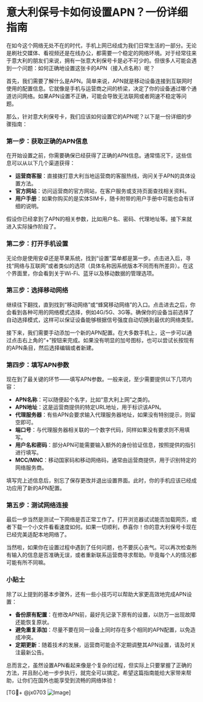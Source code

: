 # 意大利保号卡如何设置APN？一份详细指南

在如今这个网络无处不在的时代，手机上网已经成为我们日常生活的一部分。无论是刷社交媒体、看视频还是在线办公，都需要一个稳定的网络环境。对于经常往来于意大利的朋友们来说，拥有一张意大利保号卡是必不可少的。但很多人可能会遇到一个问题：如何正确地设置这张卡的APN（接入点名称）呢？

首先，我们需要了解什么是APN。简单来说，APN就是移动设备连接到互联网时使用的配置信息。它就像是手机与运营商之间的桥梁，决定了你的设备通过哪个通道访问网络。如果APN设置不正确，可能会导致无法联网或者网速不稳定等问题。

那么，针对意大利保号卡，我们应该如何设置它的APN呢？以下是一份详细的步骤指南：

### 第一步：获取正确的APN信息

在开始设置之前，你需要确保已经获得了正确的APN信息。通常情况下，这些信息可以从以下几个渠道获得：
- **运营商客服**：直接拨打意大利当地运营商的客服热线，询问关于APN的具体设置方法。
- **官方网站**：访问运营商的官方网站，在客户服务或支持页面查找相关资料。
- **用户手册**：如果你购买的是实体SIM卡，随卡附带的用户手册中可能也会有详细的说明。

假设你已经拿到了APN的相关参数，比如用户名、密码、代理地址等。接下来就进入实际操作阶段了。

### 第二步：打开手机设置

无论你是使用安卓还是苹果系统，找到“设置”菜单都是第一步。点击进入后，寻找“网络与互联网”或者类似的选项（具体名称因系统版本不同而有所差异）。在这个界面里，你会看到关于Wi-Fi、蓝牙以及移动数据的管理选项。

### 第三步：选择移动网络

继续往下翻找，直到找到“移动网络”或“蜂窝移动网络”的入口。点击进去之后，你会看到各种可用的网络模式选择，例如4G/5G、3G等。确保你的设备当前选择了自动选择模式，这样可以保证设备能够根据信号强度自动切换到最优的网络类型。

接下来，我们需要手动添加一个新的APN配置。在大多数手机上，这一步可以通过点击右上角的“+”按钮来完成。如果没有明显的加号图标，也可以尝试长按现有的APN条目，然后选择编辑或者新建。

### 第四步：填写APN参数

现在到了最关键的环节——填写APN参数。一般来说，至少需要提供以下几项内容：
- **APN名称**：可以随便起个名字，比如“意大利上网”之类的。
- **APN地址**：这是运营商提供的特定URL地址，用于标识该APN。
- **代理服务器**：有些APN会要求输入代理服务器地址，如果没有特别提示，则留空即可。
- **端口号**：与代理服务器相关联的一个数字代码，同样如果没有要求则不用填写。
- **用户名和密码**：部分APN可能需要输入额外的身份验证信息，按照提供的指引进行填写。
- **MCC/MNC**：移动国家码和移动网络码，通常由运营商提供，用于识别特定的网络服务商。

填写完上述信息后，别忘了保存更改并退出设置界面。此时，你的手机应该已经成功应用了新的APN配置。

### 第五步：测试网络连接

最后一步当然是测试一下网络是否正常工作了。打开浏览器试试能否加载网页，或者下载一个小文件看看速度如何。如果一切顺利，恭喜你！你的意大利保号卡现在已经完美适配本地网络了。

当然啦，如果你在设置过程中遇到了任何问题，也不要灰心丧气。可以再次检查所有输入的信息是否准确无误，或者重新联系运营商寻求帮助。毕竟每个人的情况都可能有所不同嘛。

### 小贴士

除了以上提到的基本步骤外，还有一些小技巧可以帮助大家更高效地完成APN设置：
- **备份原有配置**：在修改APN前，最好先记录下原有的设置，以防万一出现故障还能恢复原状。
- **避免重复添加**：尽量不要在同一设备上同时存在多个相同的APN配置，以免造成冲突。
- **定期更新**：随着技术的发展，运营商可能会不定期调整其APN设置，请及时关注最新公告。

总而言之，虽然设置APN看起来像是个复杂的过程，但实际上只要掌握了正确的方法，并且耐心地一步步执行，就完全可以搞定。希望这篇指南能给大家带来帮助，让你们在国外也能享受到流畅的网络体验！

[TG💪+ @jx0703 ![Image](https://github.com/user-attachments/assets/dbca1d08-cadb-493c-b0ec-ad6f7a83f270)]